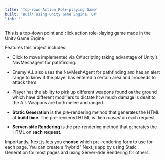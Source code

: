 ```yaml
---
title: 'Top-down Action Role-playing Game'
built: 'Built using Unity Game Engine, C#'
link: ''
---
```


This is a top-down point and click action role-playing game made in the Unity Game Engine

Features this project includes:

- Click to move implemented via C# scripting taking advantage of Unity’s NavMeshAgent for pathfinding.

- Enemy A.I. also uses the NavMeshAgent for pathfinding and has an alert range to know if the player has entered a certain area and proceeds to attack them.

- Player has the ability to pick up different weapons found on the ground which have different modifiers to dictate how much damage is dealt to the A.I. Weapons are both melee and ranged.

- **Static Generation** is the pre-rendering method that generates the HTML at **build time**. The pre-rendered HTML is then _reused_ on each request.
- **Server-side Rendering** is the pre-rendering method that generates the HTML on **each request**.

Importantly, Next.js lets you **choose** which pre-rendering form to use for each page. You can create a "hybrid" Next.js app by using Static Generation for most pages and using Server-side Rendering for others.